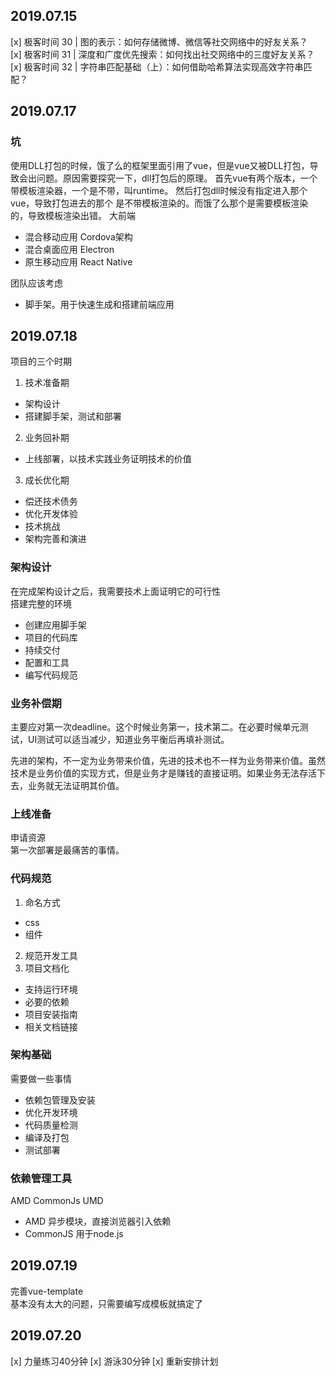 ## 2019.07.15
[x] 极客时间 30 | 图的表示：如何存储微博、微信等社交网络中的好友关系？  
[x] 极客时间 31 | 深度和广度优先搜索：如何找出社交网络中的三度好友关系？  
[x] 极客时间 32 | 字符串匹配基础（上）：如何借助哈希算法实现高效字符串匹配？  
## 2019.07.17
### 坑
使用DLL打包的时候，饿了么的框架里面引用了vue，但是vue又被DLL打包，导致会出问题。原因需要探究一下，dll打包后的原理。
首先vue有两个版本，一个带模板渲染器，一个是不带，叫runtime。
然后打包dll时候没有指定进入那个vue，导致打包进去的那个 是不带模板渲染的。而饿了么那个是需要模板渲染的，导致模板渲染出错。
大前端 
- 混合移动应用 Cordova架构
- 混合桌面应用 Electron
- 原生移动应用 React Native

团队应该考虑
- 脚手架。用于快速生成和搭建前端应用

## 2019.07.18
项目的三个时期
1. 技术准备期
- 架构设计
- 搭建脚手架，测试和部署
2. 业务回补期
- 上线部署，以技术实践业务证明技术的价值
3. 成长优化期
- 偿还技术债务
- 优化开发体验
- 技术挑战
- 架构完善和演进

### 架构设计
在完成架构设计之后，我需要技术上面证明它的可行性  
搭建完整的环境
- 创建应用脚手架
- 项目的代码库
- 持续交付
- 配置和工具
- 编写代码规范

### 业务补偿期
主要应对第一次deadline。这个时候业务第一，技术第二。在必要时候单元测试，UI测试可以适当减少，知道业务平衡后再填补测试。  

先进的架构，不一定为业务带来价值，先进的技术也不一样为业务带来价值。虽然技术是业务价值的实现方式，但是业务才是赚钱的直接证明。如果业务无法存活下去，业务就无法证明其价值。

### 上线准备
申请资源  
第一次部署是最痛苦的事情。

### 代码规范
1. 命名方式
- css
- 组件
2. 规范开发工具
3. 项目文档化
- 支持运行环境
- 必要的依赖
- 项目安装指南
- 相关文档链接

### 架构基础
需要做一些事情
- 依赖包管理及安装
- 优化开发环境
- 代码质量检测
- 编译及打包
- 测试部署

### 依赖管理工具
AMD CommonJs UMD
- AMD 异步模块，直接浏览器引入依赖
- CommonJS 用于node.js
## 2019.07.19
完善vue-template  
基本没有太大的问题，只需要编写成模板就搞定了
## 2019.07.20
[x] 力量练习40分钟
[x] 游泳30分钟
[x] 重新安排计划